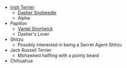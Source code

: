  * [Irish Terrier](^dragon_heist/dasher_snobeedle_weredog.png)
   * [Dasher Snobeedle](^dragon_heist/dasher_snobeedle.jpg)
   * Alpha
 * Papillon
   * [Vaniel Shortwick](^dragon_heist/vaniel_shortwick.png)
   * Dasher's Lover
 * Shitzu
   * Possibly interested in being a Secret Agent Shitzu
 * Jack Russell Terrier
   * Mohawked halfling with a pointy beard
 * Chihuahua
